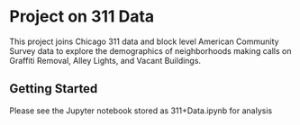 # Project on 311 Data

This project joins Chicago 311 data and block level American Community Survey data to explore the demographics of neighborhoods making calls on Graffiti Removal, Alley Lights, and Vacant Buildings.

## Getting Started

Please see the Jupyter notebook stored as 311+Data.ipynb for analysis